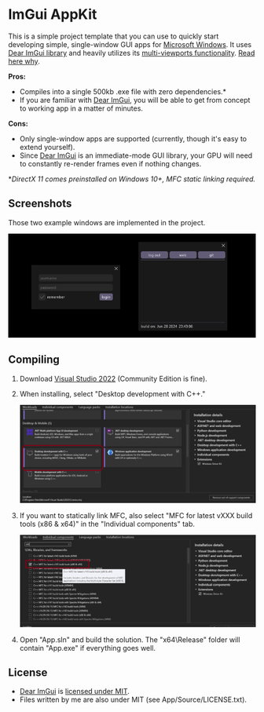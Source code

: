 # ImGui AppKit
This is a simple project template that you can use to quickly start developing simple, single-window GUI apps for [Microsoft Windows](https://www.microsoft.com/en-us/windows). It uses [Dear ImGui library](https://github.com/ocornut/imgui) and heavily utilizes its [multi-viewports functionality](https://github.com/ocornut/imgui/wiki/Multi-Viewports). [Read here why](https://tulach.cc/writing-gui-apps-for-windows-is-painful/).

**Pros:**
- Compiles into a single 500kb .exe file with zero dependencies.*
- If you are familiar with [Dear ImGui](https://github.com/ocornut/imgui), you will be able to get from concept to working app in a matter of minutes.

**Cons:**
- Only single-window apps are supported (currently, though it's easy to extend yourself).
- Since [Dear ImGui](https://github.com/ocornut/imgui) is an immediate-mode GUI library, your GPU will need to constantly re-render frames even if nothing changes.

**DirectX 11 comes preinstalled on Windows 10+, MFC static linking required.*

## Screenshots
Those two example windows are implemented in the project.

![screenshot](Assets/screenshot.png)

## Compiling
1. Download [Visual Studio 2022](https://visualstudio.microsoft.com/vs/) (Community Edition is fine).
2. When installing, select "Desktop development with C++."

   ![screenshot](Assets/vs-desktop-cpp.png)

3. If you want to statically link MFC, also select "MFC for latest vXXX build tools (x86 & x64)" in the "Individual components" tab.

   ![screenshot](Assets/vs-desktop-mfc.png)

4. Open "App.sln" and build the solution. The "x64\Release" folder will contain "App.exe" if everything goes well.

## License
- [Dear ImGui](https://github.com/ocornut/imgui) is [licensed under MIT](https://github.com/ocornut/imgui/blob/master/LICENSE.txt).
- Files written by me are also under MIT (see App/Source/LICENSE.txt).